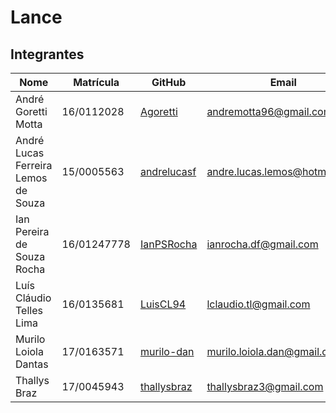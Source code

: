 # Lance

## Integrantes

| Nome                          | Matrícula  | GitHub             | Email                                |
|-------------------------------|------------|--------------------|--------------------------------------|
| André Goretti Motta | 16/0112028 | [Agoretti](https://github.com/Agoretti) | andremotta96@gmail.com |
| André Lucas Ferreira Lemos de Souza | 15/0005563 | [andrelucasf](https://github.com/andrelucasf) | andre.lucas.lemos@hotmail.com |
| Ian Pereira de Souza Rocha | 16/01247778 | [IanPSRocha](https://github.com/IanPSRocha) | ianrocha.df@gmail.com |
| Luís Cláudio Telles Lima | 16/0135681 | [LuisCL94](https://github.com/LuisCL94) | lclaudio.tl@gmail.com |
| Murilo Loiola Dantas | 17/0163571 | [murilo-dan](https://github.com/murilo-dan) | murilo.loiola.dan@gmail.com |
| Thallys Braz | 17/0045943 | [thallysbraz](https://github.com/thallysbraz) | thallysbraz3@gmail.com |
